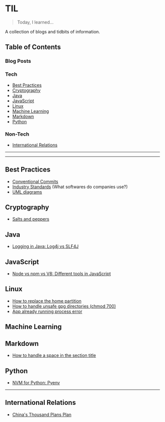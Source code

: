 # TIL
> Today, I learned...

A collection of blogs and tidbits of information.

## Table of Contents
### Blog Posts


### Tech
- [Best Practices](#best-practices)
- [Cryptography](#cryptography)
- [Java](#java)
- [JavaScript](#javascript)
- [Linux](#linux)
- [Machine Learning](#machine-learning)
- [Markdown](#markdown)
- [Python](#python)

### Non-Tech
- [International Relations](#international-relations)

---
---

## Best Practices
- [Conventional Commits](best-practices/conventional-commits.md)
- [Industry Standards](best-practices/industry-standards.md) (What softwares do companies use?)
- [UML diagrams](https://www.youtube.com/watch?v=6XrL5jXmTwM)

## Cryptography
- [Salts and peppers](cryptography/salts-and-peppers.md)

## Java
- [Logging in Java: Log4j vs SLF4J](java/logging-in-java.md)

## JavaScript
- [Node vs npm vs V8: Different tools in JavaScript](javascript/different-tools-in-js.md)

## Linux
- [How to replace the home partition](linux/how-to-replace-home.md)
- [How to handle unsafe gpg directories (chmod 700)](linux/unsafe-gpg-dir.md)
- [App already running process error](linux/app-already-running.md)

## Machine Learning

## Markdown
- [How to handle a space in the section title](markdown/how-to-handle-space.md)

## Python
- [NVM for Python: Pyenv](python/pyenv.md)

---

## International Relations
- [China's Thousand Plans Plan](international-relations/china-thousand-talents-plan.md)